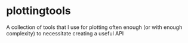 # plottingtools
A collection of tools that I use for plotting often enough (or with enough complexity) to necessitate creating a useful API
